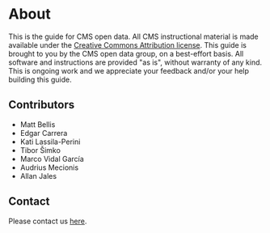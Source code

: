 # About

This is the guide for CMS open data.  All CMS instructional material is made available under the [Creative Commons Attribution license](https://creativecommons.org/licenses/by/4.0/).
This guide is brought to you by the CMS open data group, on a best-effort basis. All software and instructions are provided "as is", without warranty of any kind. This is ongoing work and we appreciate your feedback and/or your help building this guide.

## Contributors

- Matt Bellis
- Edgar Carrera
- Kati Lassila-Perini
- Tibor Šimko
- Marco Vidal García
- Audrius Mecionis
- Allan Jales

## Contact

Please contact us [here][email].

[email]: mailto:cms-dpoa-coordinators@cern.ch
